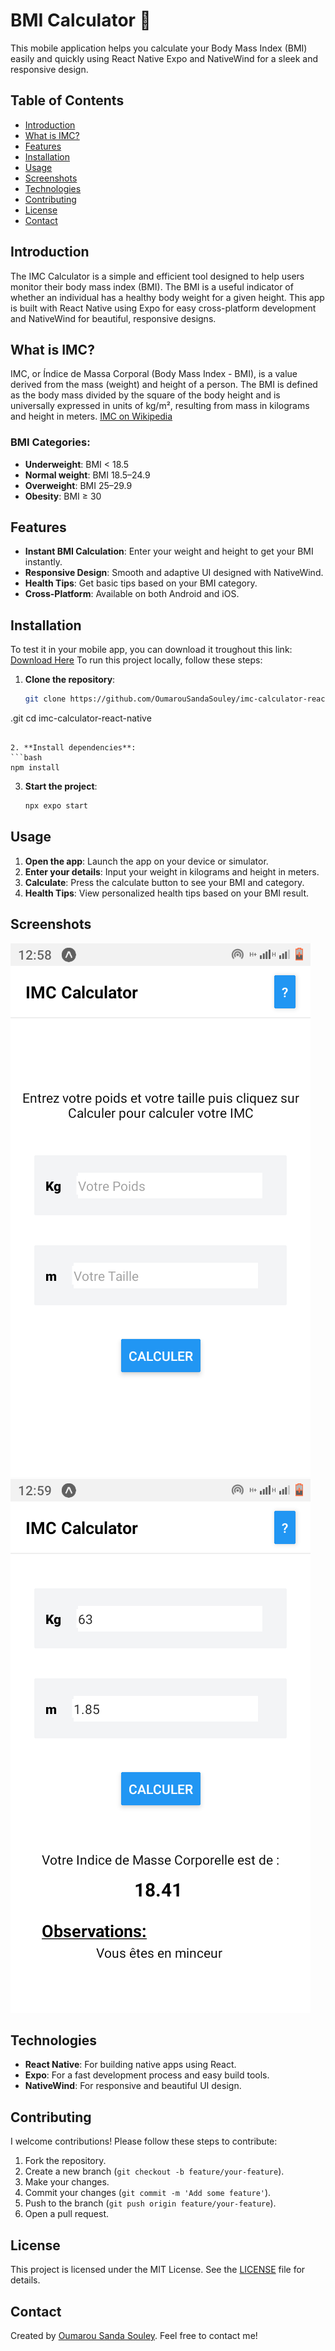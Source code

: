 # BMI Calculator 📱

This mobile application helps you calculate your Body Mass Index (BMI) easily and quickly using React Native Expo and NativeWind for a sleek and responsive design.

## Table of Contents

- [Introduction](#introduction)
- [What is IMC?](#what-is-imc)
- [Features](#features)
- [Installation](#installation)
- [Usage](#usage)
- [Screenshots](#screenshots)
- [Technologies](#technologies)
- [Contributing](#contributing)
- [License](#license)
- [Contact](#contact)

## Introduction

The IMC Calculator is a simple and efficient tool designed to help users monitor their body mass index (BMI). The BMI is a useful indicator of whether an individual has a healthy body weight for a given height. This app is built with React Native using Expo for easy cross-platform development and NativeWind for beautiful, responsive designs.

## What is IMC?

IMC, or Índice de Massa Corporal (Body Mass Index - BMI), is a value derived from the mass (weight) and height of a person. The BMI is defined as the body mass divided by the square of the body height and is universally expressed in units of kg/m², resulting from mass in kilograms and height in meters.
[IMC on Wikipedia](https://fr.wikipedia.org/wiki/Indice_de_masse_corporelle#:~:text=L'indice%20de%20masse%20corporelle,appel%C3%A9%20l'indice%20de%20Quetelet.)

### BMI Categories:

- **Underweight**: BMI < 18.5
- **Normal weight**: BMI 18.5–24.9
- **Overweight**: BMI 25–29.9
- **Obesity**: BMI ≥ 30

## Features

- **Instant BMI Calculation**: Enter your weight and height to get your BMI instantly.
- **Responsive Design**: Smooth and adaptive UI designed with NativeWind.
- **Health Tips**: Get basic tips based on your BMI category.
- **Cross-Platform**: Available on both Android and iOS.

## Installation

To test it in your mobile app, you can download it troughout this link: [Download Here](https://expo.dev/artifacts/eas/pkkRzBZ5w1Goj6RPiwjy71.apk)
To run this project locally, follow these steps:

1. **Clone the repository**:
   ```bash
   git clone https://github.com/OumarouSandaSouley/imc-calculator-react-native
.git
   cd imc-calculator-react-native
   ```

2. **Install dependencies**:
   ```bash
   npm install
   ```

3. **Start the project**:
   ```bash
   npx expo start
   ```

## Usage

1. **Open the app**: Launch the app on your device or simulator.
2. **Enter your details**: Input your weight in kilograms and height in meters.
3. **Calculate**: Press the calculate button to see your BMI and category.
4. **Health Tips**: View personalized health tips based on your BMI result.

## Screenshots

![Home Screen](./screenshots/home.png)
![Result Screen](./screenshots/result.png)

## Technologies

- **React Native**: For building native apps using React.
- **Expo**: For a fast development process and easy build tools.
- **NativeWind**: For responsive and beautiful UI design.

## Contributing

I welcome contributions! Please follow these steps to contribute:

1. Fork the repository.
2. Create a new branch (`git checkout -b feature/your-feature`).
3. Make your changes.
4. Commit your changes (`git commit -m 'Add some feature'`).
5. Push to the branch (`git push origin feature/your-feature`).
6. Open a pull request.

## License

This project is licensed under the MIT License. See the [LICENSE](./LICENSE) file for details.

## Contact

Created by [Oumarou Sanda Souley](https://github.com/OumarouSandaSouley). Feel free to contact me!

